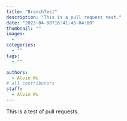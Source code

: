 ```yaml
---
title: "BranchTest"
description: "This is a pull request test."
date: "2023-04-08T16:41:45-04:00"
thumbnail: ""
images: 
  - 
categories:
  - ""
tags:
  - ""

authors:
  - Alvin Wu
# all contributors
staff:
  - Alvin Wu
---
```


This is a test of pull requests. 
